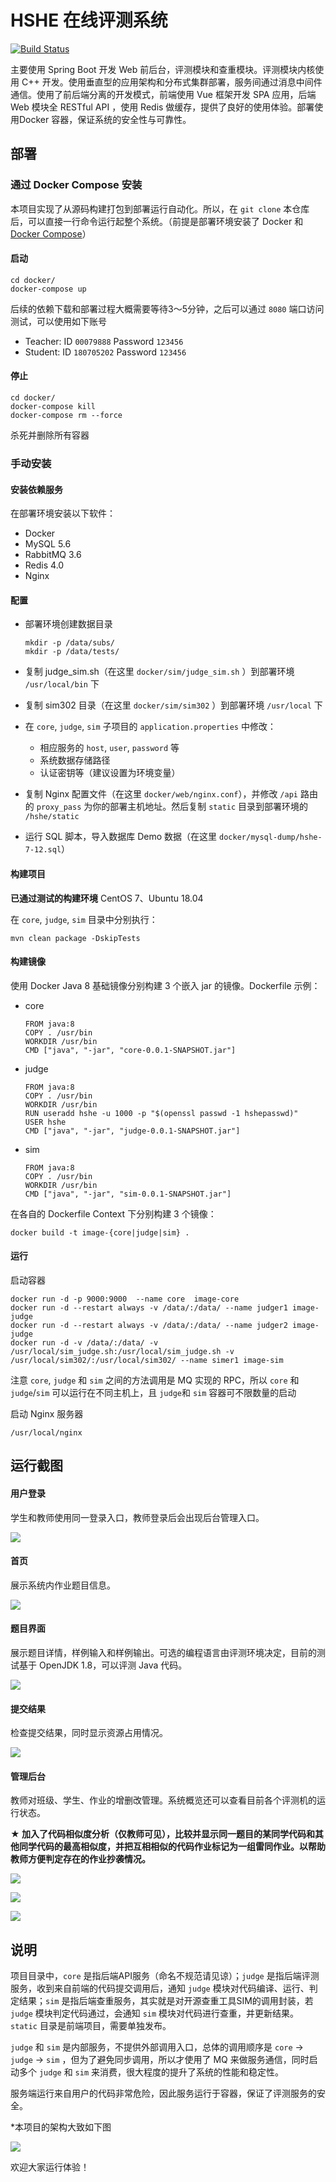 # HSHE 在线评测系统

[![Build Status](https://travis-ci.com/shawnsky/hshe.svg?branch=master)](https://travis-ci.com/shawnsky/hshe)

主要使用 Spring Boot 开发 Web 前后台，评测模块和查重模块。评测模块内核使用 C++ 开发。使用垂直型的应用架构和分布式集群部署，服务间通过消息中间件通信。使用了前后端分离的开发模式，前端使用 Vue 框架开发 SPA 应用，后端 Web 模块全 RESTful API ，使用 Redis 做缓存，提供了良好的使用体验。部署使用Docker 容器，保证系统的安全性与可靠性。

## 部署

### 通过 Docker Compose 安装

本项目实现了从源码构建打包到部署运行自动化。所以，在 `git clone` 本仓库后，可以直接一行命令运行起整个系统。（前提是部署环境安装了 Docker 和 [Docker Compose](https://docs.docker.com/compose/install/)）

#### 启动

```
cd docker/
docker-compose up
```

后续的依赖下载和部署过程大概需要等待3～5分钟，之后可以通过 `8080` 端口访问测试，可以使用如下账号

- Teacher: ID `00079888` Password `123456`
- Student: ID `180705202` Password `123456`

#### 停止

```
cd docker/
docker-compose kill
docker-compose rm --force
```

杀死并删除所有容器

### 手动安装

#### 安装依赖服务

在部署环境安装以下软件：

- Docker
- MySQL 5.6
- RabbitMQ 3.6
- Redis 4.0
- Nginx

#### 配置

- 部署环境创建数据目录

  ```
  mkdir -p /data/subs/
  mkdir -p /data/tests/
  ```

- 复制 judge_sim.sh（在这里 `docker/sim/judge_sim.sh` ）到部署环境 `/usr/local/bin` 下 

- 复制 sim302 目录（在这里 `docker/sim/sim302` ）到部署环境 `/usr/local` 下

- 在 `core`, `judge`, `sim` 子项目的 `application.properties` 中修改：
  - 相应服务的 `host`, `user`, `password` 等
  - 系统数据存储路径
  - 认证密钥等（建议设置为环境变量）

- 复制 Nginx 配置文件（在这里 `docker/web/nginx.conf`），并修改 `/api` 路由的 `proxy_pass` 为你的部署主机地址。然后复制 `static` 目录到部署环境的 `/hshe/static` 

- 运行 SQL 脚本，导入数据库 Demo 数据（在这里 `docker/mysql-dump/hshe-7-12.sql`）

#### 构建项目

**已通过测试的构建环境** CentOS 7、Ubuntu 18.04

在 `core`, `judge`, `sim` 目录中分别执行：

```
mvn clean package -DskipTests
```

#### 构建镜像

使用 Docker Java 8 基础镜像分别构建 3 个嵌入 jar 的镜像。Dockerfile 示例：

- core

  ```
  FROM java:8
  COPY . /usr/bin
  WORKDIR /usr/bin
  CMD ["java", "-jar", "core-0.0.1-SNAPSHOT.jar"]
  ```

- judge

  ```
  FROM java:8
  COPY . /usr/bin
  WORKDIR /usr/bin
  RUN useradd hshe -u 1000 -p "$(openssl passwd -1 hshepasswd)"
  USER hshe
  CMD ["java", "-jar", "judge-0.0.1-SNAPSHOT.jar"]
  ```

- sim

  ```
  FROM java:8
  COPY . /usr/bin
  WORKDIR /usr/bin
  CMD ["java", "-jar", "sim-0.0.1-SNAPSHOT.jar"]
  ```

  

在各自的 Dockerfile Context 下分别构建 3 个镜像：

```
docker build -t image-{core|judge|sim} .
```

#### 运行

启动容器

```
docker run -d -p 9000:9000  --name core  image-core
docker run -d --restart always -v /data/:/data/ --name judger1 image-judge
docker run -d --restart always -v /data/:/data/ --name judger2 image-judge
docker run -d -v /data/:/data/ -v /usr/local/sim_judge.sh:/usr/local/sim_judge.sh -v /usr/local/sim302/:/usr/local/sim302/ --name simer1 image-sim
```

注意 `core`,  `judge` 和  `sim` 之间的方法调用是 MQ 实现的 RPC，所以 `core` 和 `judge`/`sim` 可以运行在不同主机上，且 `judge`和 `sim` 容器可不限数量的启动

启动 Nginx 服务器

```
/usr/local/nginx
```

## 运行截图

#### 用户登录

学生和教师使用同一登录入口，教师登录后会出现后台管理入口。

![](screenshots/test-login.JPG)

#### 首页

展示系统内作业题目信息。

![](screenshots/test-index.png)

#### 题目界面

展示题目详情，样例输入和样例输出。可选的编程语言由评测环境决定，目前的测试基于 OpenJDK 1.8，可以评测 Java 代码。

![](screenshots/test-problem.png)

#### 提交结果

检查提交结果，同时显示资源占用情况。

![](screenshots/test-subs.JPG)

#### 管理后台 

教师对班级、学生、作业的增删改管理。系统概览还可以查看目前各个评测机的运行状态。

**★ 加入了代码相似度分析（仅教师可见），比较并显示同一题目的某同学代码和其他同学代码的最高相似度，并把互相相似的代码作业标记为一组雷同作业。以帮助教师方便判定存在的作业抄袭情况。**

![](screenshots/test-anysics.PNG)

![](screenshots/test-addp.PNG)

![](screenshots/test-groups.PNG)

## 说明

项目目录中，`core` 是指后端API服务（命名不规范请见谅）；`judge` 是指后端评测服务，收到来自前端的代码提交调用后，通知 `judge` 模块对代码编译、运行、判定结果；`sim` 是指后端查重服务，其实就是对开源查重工具SIM的调用封装，若 `judge` 模块判定代码通过，会通知 `sim` 模块对代码进行查重，并更新结果。`static` 目录是前端项目，需要单独发布。

`judge` 和 `sim` 是内部服务，不提供外部调用入口，总体的调用顺序是 `core` -> `judge` -> `sim` ，但为了避免同步调用，所以才使用了 MQ 来做服务通信，同时启动多个 `judge` 和 `sim` 来消费，很大程度的提升了系统的性能和稳定性。

服务端运行来自用户的代码非常危险，因此服务运行于容器，保证了评测服务的安全。

*本项目的架构大致如下图

![](screenshots/arch.png)

欢迎大家运行体验！